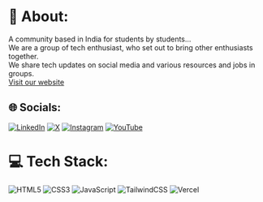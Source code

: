 # 💫 About:
A community based in India for students by students...<br />
We are a group of tech enthusiast, who set out to bring other enthusiasts together.<br />
We share tech updates on social media and various resources and jobs in groups.<br />
[Visit our website](https://osdevcommunity.vercel.app/)


## 🌐 Socials:
[![LinkedIn](https://img.shields.io/badge/LinkedIn-%230077B5.svg?logo=linkedin&logoColor=white)](https://www.linkedin.com/company/os-community/)
[![X](https://img.shields.io/badge/X-black.svg?logo=X&logoColor=white)](https://x.com/os_community1)
[![Instagram](https://img.shields.io/badge/Instagram-%23E4405F.svg?logo=Instagram&logoColor=white)](https://instagram.com/os.dev_community)
[![YouTube](https://img.shields.io/badge/YouTube-%23FF0000.svg?logo=YouTube&logoColor=white)](https://youtube.com/@saumilidutta) 


# 💻 Tech Stack:
![HTML5](https://img.shields.io/badge/html5-%23E34F26.svg?style=for-the-badge&logo=html5&logoColor=white)
![CSS3](https://img.shields.io/badge/css3-%231572B6.svg?style=for-the-badge&logo=css3&logoColor=white)
![JavaScript](https://img.shields.io/badge/javascript-%23323330.svg?style=for-the-badge&logo=javascript&logoColor=%23F7DF1E)
![TailwindCSS](https://img.shields.io/badge/tailwindcss-%2338B2AC.svg?style=for-the-badge&logo=tailwind-css&logoColor=white)
![Vercel](https://img.shields.io/badge/vercel-%23000000.svg?style=for-the-badge&logo=vercel&logoColor=white)